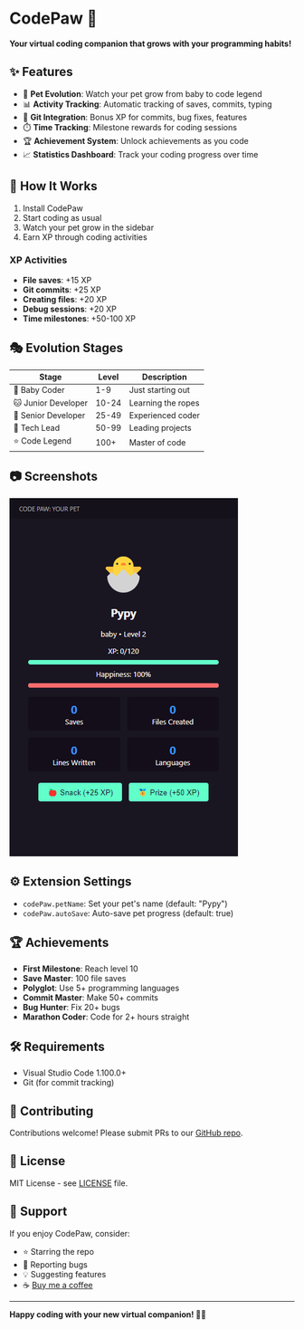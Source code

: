 # CodePaw 🐾

**Your virtual coding companion that grows with your programming habits!**

## ✨ Features

- 🐣 **Pet Evolution**: Watch your pet grow from baby to code legend
- 📊 **Activity Tracking**: Automatic tracking of saves, commits, typing
- 🔗 **Git Integration**: Bonus XP for commits, bug fixes, features  
- ⏱️ **Time Tracking**: Milestone rewards for coding sessions
- 🏆 **Achievement System**: Unlock achievements as you code
- 📈 **Statistics Dashboard**: Track your coding progress over time

## 🚀 How It Works

1. Install CodePaw
2. Start coding as usual
3. Watch your pet grow in the sidebar
4. Earn XP through coding activities

### XP Activities
- **File saves**: +15 XP
- **Git commits**: +25 XP  
- **Creating files**: +20 XP
- **Debug sessions**: +20 XP
- **Time milestones**: +50-100 XP

## 🎭 Evolution Stages

| Stage | Level | Description |
|-------|-------|-------------|
| 🐣 Baby Coder | 1-9 | Just starting out |
| 🐱 Junior Developer | 10-24 | Learning the ropes |
| 🦄 Senior Developer | 25-49 | Experienced coder |
| 🐉 Tech Lead | 50-99 | Leading projects |
| ⭐ Code Legend | 100+ | Master of code |

## 📷 Screenshots

![Sidebar View](./assets/Screenshot.png)

## ⚙️ Extension Settings

- `codePaw.petName`: Set your pet's name (default: "Pypy")
- `codePaw.autoSave`: Auto-save pet progress (default: true)

## 🏆 Achievements

- **First Milestone**: Reach level 10
- **Save Master**: 100 file saves
- **Polyglot**: Use 5+ programming languages  
- **Commit Master**: Make 50+ commits
- **Bug Hunter**: Fix 20+ bugs
- **Marathon Coder**: Code for 2+ hours straight

## 🛠️ Requirements

- Visual Studio Code 1.100.0+
- Git (for commit tracking)

## 🤝 Contributing

Contributions welcome! Please submit PRs to our [GitHub repo](https://github.com/pyro18/codepaw).

## 📄 License

MIT License - see [LICENSE](LICENSE) file.

## 💖 Support

If you enjoy CodePaw, consider:
- ⭐ Starring the repo
- 🐛 Reporting bugs
- 💡 Suggesting features
- ☕ [Buy me a coffee](https://buymeacoffee.com/pyro18)

---

**Happy coding with your new virtual companion! 🐾✨**